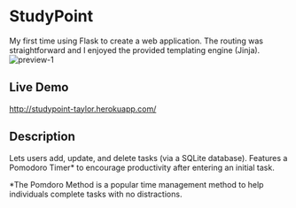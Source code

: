 # StudyPoint
My first time using Flask to create a web application. The routing was straightforward and I enjoyed the provided templating engine (Jinja).
![preview-1](https://github.com/tmalamut/[StudyPoint]/tree/main/img1.png?raw=true)


## Live Demo
http://studypoint-taylor.herokuapp.com/

## Description
Lets users add, update, and delete tasks (via a SQLite database).
Features a Pomodoro Timer* to encourage productivity after entering an initial task.

*The Pomdoro Method is a popular time management method to help individuals complete tasks with no distractions.

